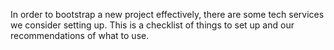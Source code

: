 In order to bootstrap a new project effectively, there are some tech services we consider setting up. This is a checklist of things to set up and our recommendations of what to use.
